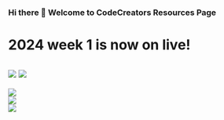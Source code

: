 ### Hi there 👋 Welcome to CodeCreators Resources Page

# 2024 week 1 is now on live!
 [![](https://img.shields.io/badge/Learn_more-7AC70C?style=for-the-badge&logo=web&logoColor=white)](https://www.enactussheffield.org/codecreators/) [![](https://img.shields.io/badge/linkedin-1CB0F6?style=for-the-badge&logo=linkedin&logoColor=white)](https://www.linkedin.com/school/ccsheff)<br>
---

[![](https://img.shields.io/badge/2024_course_resource-FFFFFF?style=for-the-badge&logo=website&logoColor=white)](https://github.com/ccsheff24)<br>
[![](https://img.shields.io/badge/2023_course_resource-FFFFFF?style=for-the-badge&logo=website&logoColor=white)](https://github.com/EnactusSheffieldCodeCreators)<br>
[![](https://img.shields.io/badge/2022_course_resource-FFFFFF?style=for-the-badge&logo=website&logoColor=white)](https://github.com/rafacavagnoli/CodeCreators)<br>

<!--
**ccsheff/ccsheff** is a ✨ _special_ ✨ repository because its `README.md` (this file) appears on your GitHub profile.
[![](https://img.shields.io/badge/Sign_up-A560E8?style=for-the-badge&logo=web&logoColor=white)](https://github.com/ccsheff24) 
Here are some ideas to get you started:

- 🔭 I’m currently working on ...
- 🌱 I’m currently learning ...
- 👯 I’m looking to collaborate on ...
- 🤔 I’m looking for help with ...
- 💬 Ask me about ...
- 📫 How to reach me: ...
- 😄 Pronouns: ...
- ⚡ Fun fact: ...
-->
